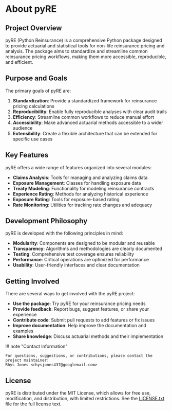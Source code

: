 # About pyRE

## Project Overview

pyRE (Python Reinsurance) is a comprehensive Python package designed to provide actuarial and statistical tools for non-life reinsurance pricing and analysis. The package aims to standardize and streamline common reinsurance pricing workflows, making them more accessible, reproducible, and efficient.

## Purpose and Goals

The primary goals of pyRE are:

1. **Standardization**: Provide a standardized framework for reinsurance pricing calculations
2. **Reproducibility**: Enable fully reproducible analyses with clear audit trails
3. **Efficiency**: Streamline common workflows to reduce manual effort
4. **Accessibility**: Make advanced actuarial methods accessible to a wider audience
5. **Extensibility**: Create a flexible architecture that can be extended for specific use cases

## Key Features

pyRE offers a wide range of features organized into several modules:

- **Claims Analysis**: Tools for managing and analyzing claims data
- **Exposure Management**: Classes for handling exposure data
- **Treaty Modeling**: Functionality for modeling reinsurance contracts
- **Experience Rating**: Methods for analyzing historical experience
- **Exposure Rating**: Tools for exposure-based rating
- **Rate Monitoring**: Utilities for tracking rate changes and adequacy

## Development Philosophy

pyRE is developed with the following principles in mind:

- **Modularity**: Components are designed to be modular and reusable
- **Transparency**: Algorithms and methodologies are clearly documented
- **Testing**: Comprehensive test coverage ensures reliability
- **Performance**: Critical operations are optimized for performance
- **Usability**: User-friendly interfaces and clear documentation

## Getting Involved

There are several ways to get involved with the pyRE project:

- **Use the package**: Try pyRE for your reinsurance pricing needs
- **Provide feedback**: Report bugs, suggest features, or share your experience
- **Contribute code**: Submit pull requests to add features or fix issues
- **Improve documentation**: Help improve the documentation and examples
- **Share knowledge**: Discuss actuarial methods and their implementation

!!! note "Contact Information"

    For questions, suggestions, or contributions, please contact the project maintainer:
    Rhys Jones <rhysjones437@googlemail.com>

## License

pyRE is distributed under the MIT License, which allows for free use, modification, and distribution, with limited restrictions. See the [LICENSE.txt](https://github.com/rdj09/pyre/blob/main/LICENSE.txt) file for the full license text.
